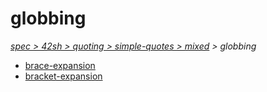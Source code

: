 # globbing

*[spec > 42sh > quoting > simple-quotes > mixed](..) > globbing*

* [brace-expansion](./brace-expansion)
* [bracket-expansion](./bracket-expansion)
